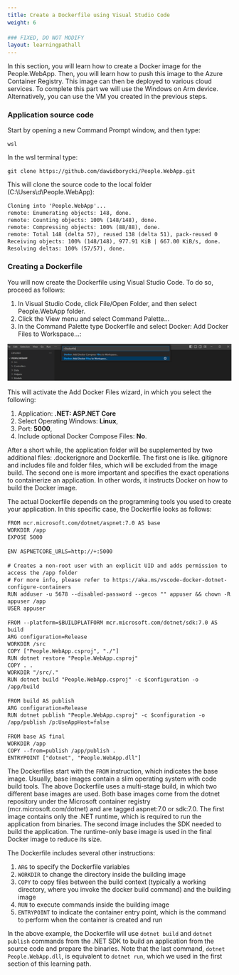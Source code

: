 ```yaml
---
title: Create a Dockerfile using Visual Studio Code
weight: 6

### FIXED, DO NOT MODIFY
layout: learningpathall
---
```


In this section, you will learn how to create a Docker image for the People.WebApp. Then, you will learn how to push this image to the Azure Container Registry. This image can then be deployed to various cloud services. To complete this part we will use the Windows on Arm device. Alternatively, you can use the VM you created in the previous steps.

### Application source code
Start by opening a new Command Prompt window, and then type:
```console
wsl
```

In the wsl terminal type:
```console
git clone https://github.com/dawidborycki/People.WebApp.git
```

This will clone the source code to the local folder (C:\Users\d\People.WebApp):
```output
Cloning into 'People.WebApp'...
remote: Enumerating objects: 148, done.
remote: Counting objects: 100% (148/148), done.
remote: Compressing objects: 100% (88/88), done.
remote: Total 148 (delta 57), reused 138 (delta 51), pack-reused 0
Receiving objects: 100% (148/148), 977.91 KiB | 667.00 KiB/s, done.
Resolving deltas: 100% (57/57), done.
```

### Creating a Dockerfile
You will now create the Dockerfile using Visual Studio Code. To do so, proceed as follows:
1.	In Visual Studio Code, click File/Open Folder, and then select People.WebApp folder.
2.	Click the View menu and select Command Palette...
3.	In the Command Palette type Dockerfile and select Docker: Add Docker Files to Workspace...:

![command prompt#left](figures/18.png "Figure 18. Adding a Dockerfile")

This will activate the Add Docker Files wizard, in which you select the following:
1.	Application: **.NET: ASP.NET Core**
2.	Select Operating Windows: **Linux**,
3.	Port: **5000**,
4.	Include optional Docker Compose Files: **No**.

After a short while, the application folder will be supplemented by two additional files: .dockerignore and Dockerfile. The first one is like. gitignore and includes file and folder files, which will be excluded from the image build. The second one is more important and specifies the exact operations to containerize an application. In other words, it instructs Docker on how to build the Docker image.

The actual Dockerfile depends on the programming tools you used to create your application. In this specific case, the Dockerfile looks as follows:
```
FROM mcr.microsoft.com/dotnet/aspnet:7.0 AS base
WORKDIR /app
EXPOSE 5000

ENV ASPNETCORE_URLS=http://+:5000

# Creates a non-root user with an explicit UID and adds permission to access the /app folder
# For more info, please refer to https://aka.ms/vscode-docker-dotnet-configure-containers
RUN adduser -u 5678 --disabled-password --gecos "" appuser && chown -R appuser /app
USER appuser

FROM --platform=$BUILDPLATFORM mcr.microsoft.com/dotnet/sdk:7.0 AS build
ARG configuration=Release
WORKDIR /src
COPY ["People.WebApp.csproj", "./"]
RUN dotnet restore "People.WebApp.csproj"
COPY . .
WORKDIR "/src/."
RUN dotnet build "People.WebApp.csproj" -c $configuration -o /app/build

FROM build AS publish
ARG configuration=Release
RUN dotnet publish "People.WebApp.csproj" -c $configuration -o /app/publish /p:UseAppHost=false

FROM base AS final
WORKDIR /app
COPY --from=publish /app/publish .
ENTRYPOINT ["dotnet", "People.WebApp.dll"]
```

The Dockerfiles start with the `FROM` instruction, which indicates the base image. Usually, base images contain a slim operating system with code build tools. The above Dockerfile uses a multi-stage build, in which two different base images are used. Both base images come from the dotnet repository under the Microsoft container registry (mcr.microsoft.com/dotnet) and are tagged aspnet:7.0 or sdk:7.0. The first image contains only the .NET runtime, which is required to run the application from binaries. The second image includes the SDK needed to build the application. The runtime-only base image is used in the final Docker image to reduce its size.

The Dockerfile includes several other instructions: 
1. `ARG` to specify the Dockerfile variables
2. `WORKDIR` to change the directory inside the building image
3. `COPY` to copy files between the build context (typically a working directory, where you invoke the docker build command) and the building image
4. `RUN` to execute commands inside the building image
5. `ENTRYPOINT` to indicate the container entry point, which is the command to perform when the container is created and run

In the above example, the Dockerfile will use `dotnet build` and `dotnet publish` commands from the .NET SDK to build an application from the source code and prepare the binaries. Note that the last command, `dotnet People.WebApp.dll`, is equivalent to `dotnet run`, which we used in the first section of this learning path.

